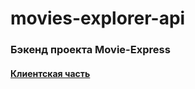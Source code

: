 
# movies-explorer-api

### Бэкенд проекта Movie-Express

#### [Клиентская часть](https://github.com/Alexandr-Ilin/movies-explorer-frontend)

